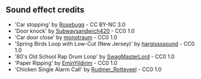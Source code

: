 ## Sound effect credits

- 'Car stopping' by [Rosebugg](https://freesound.org/people/Rosebugg/) - CC BY-NC 3.0
- 'Door knock' by [Subwaysandwich420](https://freesound.org/people/SubwaySandwitch420/) - CC0 1.0
- 'Car door close' by [monotraum](https://freesound.org/people/monotraum/) - CC0 1.0
- 'Spring Birds Loop with Low-Cut (New Jersey)' by [hargissssound](https://freesound.org/people/hargissssound/) - CC0 1.0
- '80's Old School Rap Drum Loop' by [SwagMasterLord](https://freesound.org/people/SwagMasterLord/) - CC0 1.0
- 'Paper Ripping' by [EminYildirim](https://freesound.org/people/EminYildirim/) - CC0 1.0
- 'Chicken Single Alarm Call' by [Rudmer_Rotteveel](https://freesound.org/people/Rudmer_Rotteveel/) - CC0 1.0
